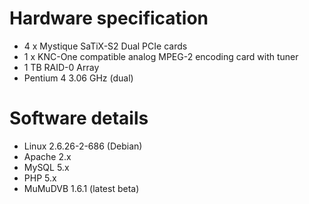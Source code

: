 # Hardware specification #

  * 4 x Mystique SaTiX-S2 Dual PCIe cards
  * 1 x KNC-One compatible analog MPEG-2 encoding card with tuner
  * 1 TB RAID-0 Array
  * Pentium 4 3.06 GHz (dual)

# Software details #

  * Linux 2.6.26-2-686 (Debian)
  * Apache 2.x
  * MySQL 5.x
  * PHP 5.x
  * MuMuDVB 1.6.1 (latest beta)